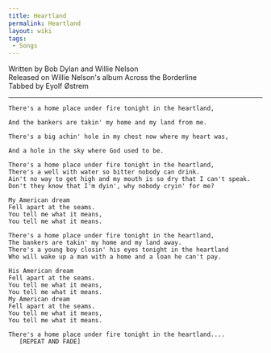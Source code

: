 ```yaml
---
title: Heartland
permalink: Heartland
layout: wiki
tags:
 - Songs
---
```


Written by Bob Dylan and Willie Nelson  
Released on Willie Nelson's album <span class="recordlink">Across the
Borderline </span>  
Tabbed by Eyolf Østrem

* * * * *


    There's a home place under fire tonight in the heartland,

    And the bankers are takin' my home and my land from me.

    There's a big achin' hole in my chest now where my heart was,

    And a hole in the sky where God used to be.

    There's a home place under fire tonight in the heartland,
    There's a well with water so bitter nobody can drink.
    Ain't no way to get high and my mouth is so dry that I can't speak.
    Don't they know that I'm dyin', why nobody cryin' for me? 

    My American dream
    Fell apart at the seams.
    You tell me what it means,
    You tell me what it means. 

    There's a home place under fire tonight in the heartland,
    The bankers are takin' my home and my land away.
    There's a young boy closin' his eyes tonight in the heartland
    Who will wake up a man with a home and a loan he can't pay. 

    His American dream
    Fell apart at the seams.
    You tell me what it means,
    You tell me what it means.
    My American dream
    Fell apart at the seams.
    You tell me what it means,
    You tell me what it means. 

    There's a home place under fire tonight in the heartland....
       [REPEAT AND FADE]
